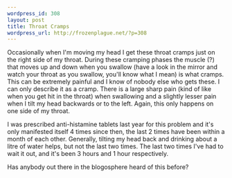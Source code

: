 ```yaml
--- 
wordpress_id: 308
layout: post
title: Throat Cramps
wordpress_url: http://frozenplague.net/?p=308
---
```

Occasionally when I'm moving my head I get these throat cramps just on the right side of my throat. During these cramping phases the muscle (?) that moves up and down when you swallow (have a look in the mirror and watch your throat as you swallow, you'll know what I mean) is what cramps. This can be extremely painful and I know of nobody else who gets these. I can only describe it as a cramp. There is a large sharp pain (kind of like when you get hit in the throat) when swallowing and a slightly lesser pain when I tilt my head backwards or to the left. Again, this only happens on one side of my throat.

I was prescribed anti-histamine tablets last year for this problem and it's only manifested itself 4 times since then, the last 2 times have been within a month of each other. Generally, tilting my head back and drinking about a litre of water helps, but not the last two times. The last two times I've had to wait it out, and it's been 3 hours and 1 hour respectively.

Has anybody out there in the blogosphere heard of this before?
